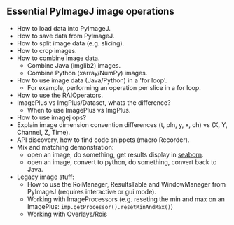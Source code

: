 ## Essential PyImageJ image operations

* How to load data into PyImageJ.
* How to save data from PyImageJ.
* How to split image data (e.g. slicing).
* How to crop images.
* How to combine image data.
  * Combine Java (imglib2) images.
  * Combine Python (xarray/NumPy) images.
* How to use image data (Java/Python) in a 'for loop'.
  * For example, performing an operation per slice in a for loop.
* How to use the RAIOperators.
* ImagePlus vs ImgPlus/Dataset, whats the difference?
  * When to use ImagePlus vs ImgPlus.
* How to use imagej ops?
* Explain image dimension convention differences (t, pln, y, x, ch) vs (X, Y, Channel, Z, Time).
* API discovery, how to find code snippets (macro Recorder).
* Mix and matching demonstration:
  * open an image, do something, get results display in [seaborn](https://seaborn.pydata.org/).
  * open an image, convert to python, do something, convert back to Java.
* Legacy image stuff:
  * How to use the RoiManager, ResultsTable and WindowManager from PyImageJ (requires interactive or gui mode).
  * Working with ImageProcessors (e.g. reseting the min and max on an ImagePlus: `imp.getProcessor().resetMinAndMax()`)
  * Working with Overlays/Rois
